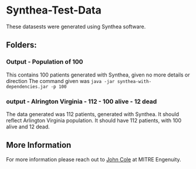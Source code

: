 # Synthea-Test-Data


These datasests were generated using Synthea software.  

## Folders:

### Output - Population of 100

This contains 100 patients generated with Synthea, given no more details or direction
The command given was `java -jar synthea-with-dependencies.jar -p 100`

### output - Alrington Virginia - 112 - 100 alive - 12 dead 

The data generated was 112 patients, generated with Synthea.  It should reflect Arlington Virginia population.  It should have 112 patients, with 100 alive and 12 dead.

## More Information

For more information please reach out to [John Cole](https://www.linkedin.com/in/johncoleeng/) at MITRE Engenuity.
